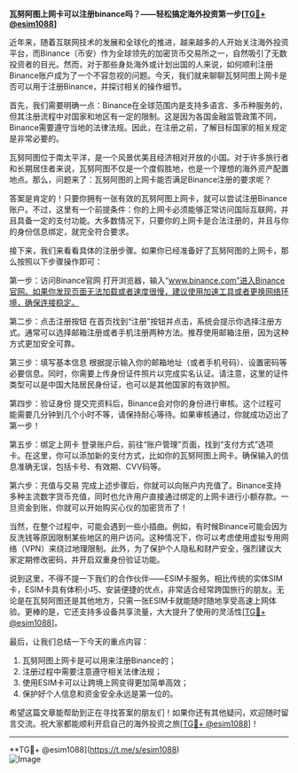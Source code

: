 **瓦努阿图上网卡可以注册binance吗？——轻松搞定海外投资第一步[[TG💪+ @esim1088](https://t.me/s/esim1088)]**

近年来，随着互联网技术的发展和全球化的推进，越来越多的人开始关注海外投资平台，而Binance（币安）作为全球领先的加密货币交易所之一，自然吸引了无数投资者的目光。然而，对于那些身处海外或计划出国的人来说，如何顺利注册Binance账户成为了一个不容忽视的问题。今天，我们就来聊聊瓦努阿图上网卡是否可以用于注册Binance，并探讨相关的操作细节。

首先，我们需要明确一点：Binance在全球范围内是支持多语言、多币种服务的，但其注册流程中对国家和地区有一定的限制。这是因为各国金融监管政策不同，Binance需要遵守当地的法律法规。因此，在注册之前，了解目标国家的相关规定是非常必要的。

瓦努阿图位于南太平洋，是一个风景优美且经济相对开放的小国。对于许多旅行者和长期居住者来说，瓦努阿图不仅是一个度假胜地，也是一个理想的海外资产配置地点。那么，问题来了：瓦努阿图的上网卡能否满足Binance注册的要求呢？

答案是肯定的！只要你拥有一张有效的瓦努阿图上网卡，就可以尝试注册Binance账户。不过，这里有一个前提条件：你的上网卡必须能够正常访问国际互联网，并且具备一定的支付功能。大多数情况下，只要你的上网卡是合法注册的，并且与你的身份信息绑定，就完全符合要求。

接下来，我们来看看具体的注册步骤。如果你已经准备好了瓦努阿图的上网卡，那么按照以下步骤操作即可：

第一步：访问Binance官网
打开浏览器，输入“www.binance.com”进入Binance官网。如果你发现页面无法加载或者速度很慢，建议使用加速工具或者更换网络环境，确保连接稳定。

第二步：点击注册按钮
在首页找到“注册”按钮并点击，系统会提示你选择注册方式。通常可以选择邮箱注册或者手机注册两种方法。推荐使用邮箱注册，因为这种方式更加安全可靠。

第三步：填写基本信息
根据提示输入你的邮箱地址（或者手机号码）、设置密码等必要信息。同时，你需要上传身份证件照片以完成实名认证。请注意，这里的证件类型可以是中国大陆居民身份证，也可以是其他国家的有效护照。

第四步：验证身份
提交完资料后，Binance会对你的身份进行审核。这个过程可能需要几分钟到几个小时不等，请保持耐心等待。如果审核通过，你就成功迈出了第一步！

第五步：绑定上网卡
登录账户后，前往“账户管理”页面，找到“支付方式”选项卡。在这里，你可以添加新的支付方式，比如你的瓦努阿图上网卡。确保输入的信息准确无误，包括卡号、有效期、CVV码等。

第六步：充值与交易
完成上述步骤后，你就可以向账户内充值了。Binance支持多种主流数字货币充值，同时也允许用户直接通过绑定的上网卡进行小额存款。一旦资金到账，你就可以开始购买心仪的加密货币了！

当然，在整个过程中，可能会遇到一些小插曲。例如，有时候Binance可能会因为反洗钱等原因限制某些地区的用户访问。这种情况下，你可以考虑使用虚拟专用网络（VPN）来绕过地理限制。此外，为了保护个人隐私和财产安全，强烈建议大家定期修改密码，并开启双重身份验证功能。

说到这里，不得不提一下我们的合作伙伴——ESIM卡服务。相比传统的实体SIM卡，ESIM卡具有体积小巧、安装便捷的优点，非常适合经常跨国旅行的朋友。无论是在瓦努阿图还是其他地方，只需一张ESIM卡就能随时随地享受高速上网体验。更棒的是，它还支持多设备共享流量，大大提升了使用的灵活性[[TG💪+ @esim1088](https://t.me/s/esim1088)]。

最后，让我们总结一下今天的重点内容：
1. 瓦努阿图上网卡是可以用来注册Binance的；
2. 注册过程中需要注意遵守相关法律法规；
3. 使用ESIM卡可以让跨境上网变得更加简单高效；
4. 保护好个人信息和资金安全永远是第一位的。

希望这篇文章能帮助到正在寻找答案的朋友们！如果你还有其他疑问，欢迎随时留言交流。祝大家都能顺利开启自己的海外投资之旅[[TG💪+ @esim1088](https://t.me/s/esim1088)]！

---

**TG💪+ @esim1088](https://t.me/s/esim1088)  
![Image](https://i.postimg.cc/4NQfJmqS/Snipaste-2025-05-13-00-14-12.png)